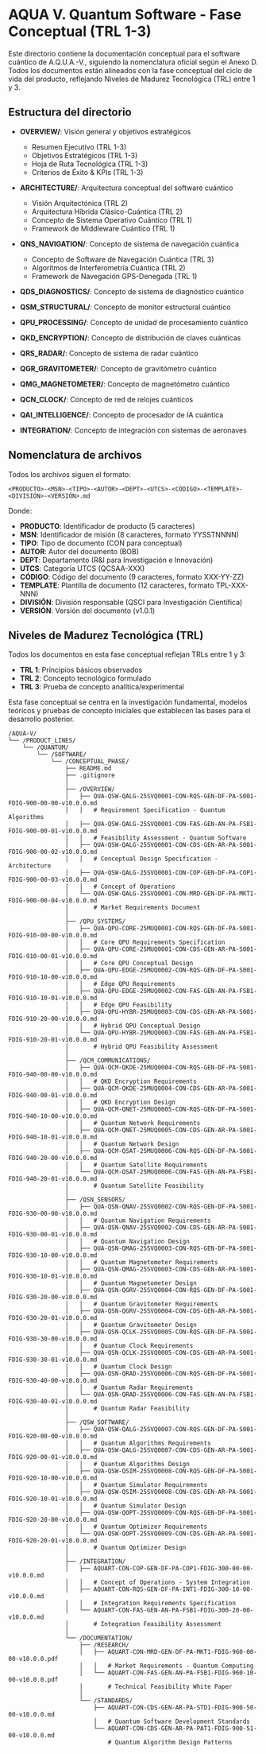 # AQUA V. Quantum Software - Fase Conceptual (TRL 1-3)

Este directorio contiene la documentación conceptual para el software cuántico de A.Q.U.A.-V., siguiendo la nomenclatura oficial según el Anexo D. Todos los documentos están alineados con la fase conceptual del ciclo de vida del producto, reflejando Niveles de Madurez Tecnológica (TRL) entre 1 y 3.

## Estructura del directorio

- **OVERVIEW/**: Visión general y objetivos estratégicos
  - Resumen Ejecutivo (TRL 1-3)
  - Objetivos Estratégicos (TRL 1-3)
  - Hoja de Ruta Tecnológica (TRL 1-3)
  - Criterios de Éxito & KPIs (TRL 1-3)
  
- **ARCHITECTURE/**: Arquitectura conceptual del software cuántico
  - Visión Arquitectónica (TRL 2)
  - Arquitectura Híbrida Clásico-Cuántica (TRL 2)
  - Concepto de Sistema Operativo Cuántico (TRL 1)
  - Framework de Middleware Cuántico (TRL 1)
  
- **QNS_NAVIGATION/**: Concepto de sistema de navegación cuántica
  - Concepto de Software de Navegación Cuántica (TRL 3)
  - Algoritmos de Interferometría Cuántica (TRL 2)
  - Framework de Navegación GPS-Denegada (TRL 1)
  
- **QDS_DIAGNOSTICS/**: Concepto de sistema de diagnóstico cuántico
- **QSM_STRUCTURAL/**: Concepto de monitor estructural cuántico
- **QPU_PROCESSING/**: Concepto de unidad de procesamiento cuántico
- **QKD_ENCRYPTION/**: Concepto de distribución de claves cuánticas
- **QRS_RADAR/**: Concepto de sistema de radar cuántico
- **QGR_GRAVITOMETER/**: Concepto de gravitómetro cuántico
- **QMG_MAGNETOMETER/**: Concepto de magnetómetro cuántico
- **QCN_CLOCK/**: Concepto de red de relojes cuánticos
- **QAI_INTELLIGENCE/**: Concepto de procesador de IA cuántica
- **INTEGRATION/**: Concepto de integración con sistemas de aeronaves

## Nomenclatura de archivos

Todos los archivos siguen el formato:

```
<PRODUCTO>-<MSN>-<TIPO>-<AUTOR>-<DEPT>-<UTCS>-<CÓDIGO>-<TEMPLATE>-<DIVISIÓN>-<VERSIÓN>.md
```

Donde:
- **PRODUCTO**: Identificador de producto (5 caracteres)
- **MSN**: Identificador de misión (8 caracteres, formato YYSSTNNNN)
- **TIPO**: Tipo de documento (CON para conceptual)
- **AUTOR**: Autor del documento (BOB)
- **DEPT**: Departamento (R&I para Investigación e Innovación)
- **UTCS**: Categoría UTCS (QCSAA-XXX)
- **CÓDIGO**: Código del documento (9 caracteres, formato XXX-YY-ZZ)
- **TEMPLATE**: Plantilla de documento (12 caracteres, formato TPL-XXX-NNN)
- **DIVISIÓN**: División responsable (QSCI para Investigación Científica)
- **VERSIÓN**: Versión del documento (v1.0.1)

## Niveles de Madurez Tecnológica (TRL)

Todos los documentos en esta fase conceptual reflejan TRLs entre 1 y 3:

- **TRL 1**: Principios básicos observados
- **TRL 2**: Concepto tecnológico formulado
- **TRL 3**: Prueba de concepto analítica/experimental

Esta fase conceptual se centra en la investigación fundamental, modelos teóricos y pruebas de concepto iniciales que establecen las bases para el desarrollo posterior.
```
/AQUA-V/
└── /PRODUCT_LINES/
    └── /QUANTUM/
        └── /SOFTWARE/
            └── /CONCEPTUAL_PHASE/
                ├── README.md
                ├── .gitignore
                │
                ├── /OVERVIEW/
                │   ├── QUA-QSW-QALG-25SVQ0001-CON-RQS-GEN-DF-PA-S001-FDIG-900-00-00-v10.0.0.md
                │   │   # Requirement Specification - Quantum Algorithms
                │   ├── QUA-QSW-QALG-25SVQ0001-CON-FAS-GEN-AN-PA-FSB1-FDIG-900-00-01-v10.0.0.md
                │   │   # Feasibility Assessment - Quantum Software
                │   ├── QUA-QSW-QALG-25SVQ0001-CON-CDS-GEN-AR-PA-S001-FDIG-900-00-02-v10.0.0.md
                │   │   # Conceptual Design Specification - Architecture
                │   ├── QUA-QSW-QALG-25SVQ0001-CON-COP-GEN-DF-PA-COP1-FDIG-900-00-03-v10.0.0.md
                │   │   # Concept of Operations
                │   └── QUA-QSW-QALG-25SVQ0001-CON-MRD-GEN-DF-PA-MKT1-FDIG-900-00-04-v10.0.0.md
                │       # Market Requirements Document
                │
                ├── /QPU_SYSTEMS/
                │   ├── QUA-QPU-CORE-25MUQ0001-CON-RQS-GEN-DF-PA-S001-FDIG-910-00-00-v10.0.0.md
                │   │   # Core QPU Requirements Specification
                │   ├── QUA-QPU-CORE-25MUQ0001-CON-CDS-GEN-AR-PA-S001-FDIG-910-00-01-v10.0.0.md
                │   │   # Core QPU Conceptual Design
                │   ├── QUA-QPU-EDGE-25MUQ0002-CON-RQS-GEN-DF-PA-S001-FDIG-910-10-00-v10.0.0.md
                │   │   # Edge QPU Requirements
                │   ├── QUA-QPU-EDGE-25MUQ0002-CON-FAS-GEN-AN-PA-FSB1-FDIG-910-10-01-v10.0.0.md
                │   │   # Edge QPU Feasibility
                │   ├── QUA-QPU-HYBR-25MUQ0003-CON-CDS-GEN-AR-PA-S001-FDIG-910-20-00-v10.0.0.md
                │   │   # Hybrid QPU Conceptual Design
                │   └── QUA-QPU-HYBR-25MUQ0003-CON-FAS-GEN-AN-PA-FSB1-FDIG-910-20-01-v10.0.0.md
                │       # Hybrid QPU Feasibility Assessment
                │
                ├── /QCM_COMMUNICATIONS/
                │   ├── QUA-QCM-QKDE-25MUQ0004-CON-RQS-GEN-DF-PA-S001-FDIG-940-00-00-v10.0.0.md
                │   │   # QKD Encryption Requirements
                │   ├── QUA-QCM-QKDE-25MUQ0004-CON-CDS-GEN-AR-PA-S001-FDIG-940-00-01-v10.0.0.md
                │   │   # QKD Encryption Design
                │   ├── QUA-QCM-QNET-25MUQ0005-CON-RQS-GEN-DF-PA-S001-FDIG-940-10-00-v10.0.0.md
                │   │   # Quantum Network Requirements
                │   ├── QUA-QCM-QNET-25MUQ0005-CON-CDS-GEN-AR-PA-S001-FDIG-940-10-01-v10.0.0.md
                │   │   # Quantum Network Design
                │   ├── QUA-QCM-QSAT-25MUQ0006-CON-RQS-GEN-DF-PA-S001-FDIG-940-20-00-v10.0.0.md
                │   │   # Quantum Satellite Requirements
                │   └── QUA-QCM-QSAT-25MUQ0006-CON-FAS-GEN-AN-PA-FSB1-FDIG-940-20-01-v10.0.0.md
                │       # Quantum Satellite Feasibility
                │
                ├── /QSN_SENSORS/
                │   ├── QUA-QSN-QNAV-25SVQ0002-CON-RQS-GEN-DF-PA-S001-FDIG-930-00-00-v10.0.0.md
                │   │   # Quantum Navigation Requirements
                │   ├── QUA-QSN-QNAV-25SVQ0002-CON-CDS-GEN-AR-PA-S001-FDIG-930-00-01-v10.0.0.md
                │   │   # Quantum Navigation Design
                │   ├── QUA-QSN-QMAG-25SVQ0003-CON-RQS-GEN-DF-PA-S001-FDIG-930-10-00-v10.0.0.md
                │   │   # Quantum Magnetometer Requirements
                │   ├── QUA-QSN-QMAG-25SVQ0003-CON-CDS-GEN-AR-PA-S001-FDIG-930-10-01-v10.0.0.md
                │   │   # Quantum Magnetometer Design
                │   ├── QUA-QSN-QGRV-25SVQ0004-CON-RQS-GEN-DF-PA-S001-FDIG-930-20-00-v10.0.0.md
                │   │   # Quantum Gravitometer Requirements
                │   ├── QUA-QSN-QGRV-25SVQ0004-CON-CDS-GEN-AR-PA-S001-FDIG-930-20-01-v10.0.0.md
                │   │   # Quantum Gravitometer Design
                │   ├── QUA-QSN-QCLK-25SVQ0005-CON-RQS-GEN-DF-PA-S001-FDIG-930-30-00-v10.0.0.md
                │   │   # Quantum Clock Requirements
                │   ├── QUA-QSN-QCLK-25SVQ0005-CON-CDS-GEN-AR-PA-S001-FDIG-930-30-01-v10.0.0.md
                │   │   # Quantum Clock Design
                │   ├── QUA-QSN-QRAD-25SVQ0006-CON-RQS-GEN-DF-PA-S001-FDIG-930-40-00-v10.0.0.md
                │   │   # Quantum Radar Requirements
                │   └── QUA-QSN-QRAD-25SVQ0006-CON-FAS-GEN-AN-PA-FSB1-FDIG-930-40-01-v10.0.0.md
                │       # Quantum Radar Feasibility
                │
                ├── /QSW_SOFTWARE/
                │   ├── QUA-QSW-QALG-25SVQ0007-CON-RQS-GEN-DF-PA-S001-FDIG-920-00-00-v10.0.0.md
                │   │   # Quantum Algorithms Requirements
                │   ├── QUA-QSW-QALG-25SVQ0007-CON-CDS-GEN-AR-PA-S001-FDIG-920-00-01-v10.0.0.md
                │   │   # Quantum Algorithms Design
                │   ├── QUA-QSW-QSIM-25SVQ0008-CON-RQS-GEN-DF-PA-S001-FDIG-920-10-00-v10.0.0.md
                │   │   # Quantum Simulator Requirements
                │   ├── QUA-QSW-QSIM-25SVQ0008-CON-CDS-GEN-AR-PA-S001-FDIG-920-10-01-v10.0.0.md
                │   │   # Quantum Simulator Design
                │   ├── QUA-QSW-QOPT-25SVQ0009-CON-RQS-GEN-DF-PA-S001-FDIG-920-20-00-v10.0.0.md
                │   │   # Quantum Optimizer Requirements
                │   └── QUA-QSW-QOPT-25SVQ0009-CON-CDS-GEN-AR-PA-S001-FDIG-920-20-01-v10.0.0.md
                │       # Quantum Optimizer Design
                │
                ├── /INTEGRATION/
                │   ├── AQUART-CON-COP-GEN-DF-PA-COP1-FDIG-300-00-00-v10.0.0.md
                │   │   # Concept of Operations - System Integration
                │   ├── AQUART-CON-RQS-GEN-DF-PA-INT1-FDIG-300-10-00-v10.0.0.md
                │   │   # Integration Requirements Specification
                │   └── AQUART-CON-FAS-GEN-AN-PA-FSB1-FDIG-300-20-00-v10.0.0.md
                │       # Integration Feasibility Assessment
                │
                └── /DOCUMENTATION/
                    ├── /RESEARCH/
                    │   ├── AQUART-CON-MRD-GEN-DF-PA-MKT1-FDIG-960-00-00-v10.0.0.pdf
                    │   │   # Market Requirements - Quantum Computing
                    │   └── AQUART-CON-FAS-GEN-AN-PA-FSB1-FDIG-960-10-00-v10.0.0.pdf
                    │       # Technical Feasibility White Paper
                    │
                    └── /STANDARDS/
                        ├── AQUART-CON-CDS-GEN-AR-PA-STD1-FDIG-900-50-00-v10.0.0.md
                        │   # Quantum Software Development Standards
                        └── AQUART-CON-CDS-GEN-AR-PA-PAT1-FDIG-900-51-00-v10.0.0.md
                            # Quantum Algorithm Design Patterns
